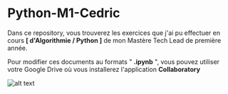 # Python-M1-Cedric

Dans ce repository, vous trouverez les exercices que j'ai pu effectuer en cours **[ d'Algorithmie / Python ]** de mon Mastère Tech Lead de première année.

Pour modifier ces documents au formats " **.ipynb** ", vous pouvez utiliser votre Google Drive où vous installerez l'application **Collaboratory**

![alt text](https://github.com/[Khelthyr]/[Python-M1-Cedric]/img/[master]/image.jpg?raw=true)
